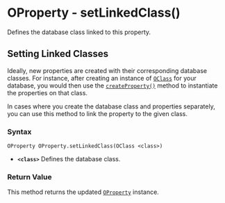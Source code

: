 
# OProperty - setLinkedClass()

Defines the database class linked to this property.

## Setting Linked Classes

Ideally, new properties are created with their corresponding database classes.  For instance, after creating an instance of [`OClass`](../OClass.md) for your database, you would then use the [`createProperty()`](../OClass/createProperty.md) method to instantiate the properties on that class.

In cases where you create the database class and properties separately, you can use this method to link the property to the given class.

### Syntax

```
OProperty OProperty.setLinkedClass(OClass <class>)
```

- **`<class>`** Defines the database class.

### Return Value

This method returns the updated [`OProperty`](../OProperty) instance.
